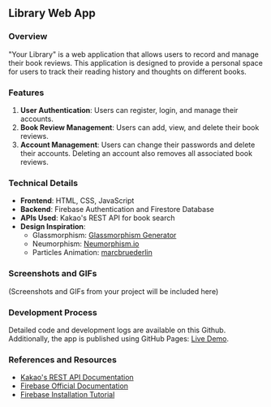 ## **Library Web App**

### **Overview**

"Your Library" is a web application that allows users to record and manage their book reviews. This application is designed to provide a personal space for users to track their reading history and thoughts on different books.

### **Features**

1. **User Authentication**: Users can register, login, and manage their accounts.
2. **Book Review Management**: Users can add, view, and delete their book reviews.
3. **Account Management**: Users can change their passwords and delete their accounts. Deleting an account also removes all associated book reviews.

### **Technical Details**

-   **Frontend**: HTML, CSS, JavaScript
-   **Backend**: Firebase Authentication and Firestore Database
-   **APIs Used**: Kakao's REST API for book search
-   **Design Inspiration**:
    -   Glassmorphism: [Glassmorphism Generator](https://hype4.academy/tools/glassmorphism-generator)
    -   Neumorphism: [Neumorphism.io](https://neumorphism.io/#ffffff)
    -   Particles Animation: [marcbruederlin](https://github.com/marcbruederlin/particles.js)

### **Screenshots and GIFs**

(Screenshots and GIFs from your project will be included here)

### **Development Process**

Detailed code and development logs are available on this Github.
<br>
Additionally, the app is published using GitHub Pages: [Live Demo](https://h4ruraka.github.io/LibraryWebApp/public/).

### **References and Resources**

-   [Kakao's REST API Documentation](https://developers.kakao.com/docs/latest/ko/daum-search/dev-guide#search-book)
-   [Firebase Official Documentation](https://firebase.google.com/docs)
-   [Firebase Installation Tutorial](https://www.youtube.com/watch?v=9RkXchEJgKU)
